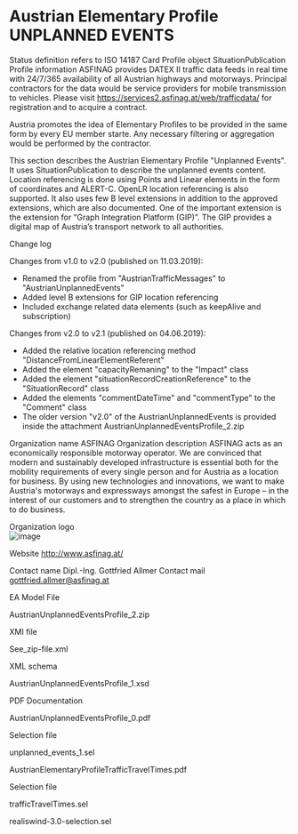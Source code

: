 # Austrian Elementary Profile UNPLANNED EVENTS

Status definition refers to ISO 14187
Card
Profile object
SituationPublication
Profile information
ASFINAG provides DATEX II  traffic data feeds in real time with 24/7/365 availability of all Austrian highways and motorways. Principal contractors for the data would be service providers for mobile transmission to vehicles. Please visit https://services2.asfinag.at/web/trafficdata/ for registration and to acquire a contract.

Austria promotes the idea of Elementary Profiles to be provided in the same form by every EU member starte. Any necessary filtering or aggregation would be performed by the contractor.

This section describes the Austrian Elementary Profile "Unplanned Events". It uses SituationPublication to describe the unplanned events content. Location referencing is done using Points and Linear elements in the form of coordinates and ALERT-C. OpenLR location referencing is also supported. It also uses few B level extensions in addition to the approved extensions, which are also documented. One of the important extension is the extension for “Graph Integration Platform (GIP)”. The GIP provides a digital map of Austria’s transport network to all authorities.

Change log

Changes from v1.0 to v2.0 (published on 11.03.2019):
- Renamed the profile from "AustrianTrafficMessages" to "AustrianUnplannedEvents"
- Added level B extensions for GIP location referencing
- Included exchange related data elements (such as keepAlive and subscription)

Changes from v2.0 to v2.1 (published on 04.06.2019):
- Added the relative location referencing method "DistanceFromLinearElementReferent"
- Added the element "capacityRemaning" to the "Impact" class
- Added the element "situationRecordCreationReference" to the "SituationRecord" class
- Added the elements "commentDateTime" and "commentType" to the "Comment" class
- The older version "v2.0" of the AustrianUnplannedEvents is provided inside the attachment AustrianUnplannedEventsProfile_2.zip

Organization name
ASFINAG
Organization description
ASFINAG acts as an economically responsible motorway operator. We are convinced that modern and sustainably developed infrastructure is essential both for the mobility requirements of every single person and for Austria as a location for business. By using new technologies and innovations, we want to make Austria's motorways and expressways amongst the safest in Europe – in the interest of our customers and to strengthen the country as a place in which to do business.

Organization logo<br>
![image](https://github.com/DATEX-II-EU/Profiles/assets/24648804/0d99f22a-9d0d-414a-b70f-d0f0d8616daa)

Website
http://www.asfinag.at/

Contact name
Dipl.-Ing. Gottfried Allmer
Contact mail
gottfried.allmer@asfinag.at

EA Model File

AustrianUnplannedEventsProfile_2.zip

XMI file

See_zip-file.xml

XML schema

AustrianUnplannedEventsProfile_1.xsd

PDF Documentation

AustrianUnplannedEventsProfile_0.pdf

Selection file

unplanned_events_1.sel

AustrianElementaryProfileTrafficTravelTimes.pdf

Selection file

trafficTravelTimes.sel

realiswind-3.0-selection.sel
